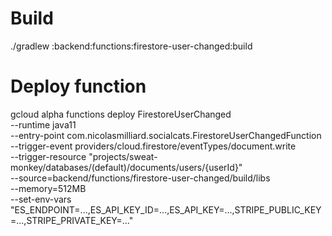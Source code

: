 # Build

./gradlew :backend:functions:firestore-user-changed:build

# Deploy function

gcloud alpha functions deploy FirestoreUserChanged \
--runtime java11 \
--entry-point com.nicolasmilliard.socialcats.FirestoreUserChangedFunction \
--trigger-event providers/cloud.firestore/eventTypes/document.write \
--trigger-resource "projects/sweat-monkey/databases/(default)/documents/users/{userId}" \
--source=backend/functions/firestore-user-changed/build/libs \
--memory=512MB \
--set-env-vars "ES_ENDPOINT=...,ES_API_KEY_ID=...,ES_API_KEY=...,STRIPE_PUBLIC_KEY=...,STRIPE_PRIVATE_KEY=..."